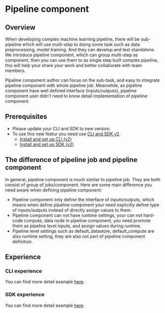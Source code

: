 # Pipeline component
## Overview
When developing complex machine learning  pipeline, there will be sub-pipeline which will use multi-step to doing some task such as data preprocessing, model training. And they can develop and test standalone. We introduce pipeline component, which can group multi-step as component, then you can use them to as single step built complex pipeline, this will help your share your work and better collaborate with team members.

Pipeline component author can focus on the sub-task, and easy to integrate pipeline component with whole pipeline job. Meanwhile, as pipeline component have well defined interface (inputs/outputs), pipeline component user didn't need to know detail implementation of pipeline component.

## Prerequisites
- Please update your CLI and SDK to new version.
- To use this new featur you need use [CLI and SDK v2](https://learn.microsoft.com/en-us/azure/machine-learning/concept-v2).
    - [Install and set up CLI (v2)](https://learn.microsoft.com/en-us/azure/machine-learning/how-to-configure-cli)
    - [Install and set up SDK (v2)](https://aka.ms/sdk-v2-install)

## The difference of pipeline job and pipeline component
In general, pipeline component is much similar to pipeline job. They are both consist of group of jobs/component. Here are some main difference you need aware when defining pipeline component:
- Pipeline component only define the interface of inputs/outputs, which means when define pipeline component your need explicitly define type of inputs/outputs instead of directly assign values to them.
- Pipeline component can not have runtime settings, your can not hard-code compute, data node in pipeline component, you need promote them as pipeline level inputs, and assign values during runtime.
- Pipeline level settings such as default_datastore, default_compute are also runtime setting, they are also not part of pipeline component definition.

## Experience

### CLI experience
You can find more detail example [here](../../../../../cli/jobs/pipelines-with-components/pipeline_with_pipeline_component/).

### SDK experience
You can find more detail example [here](../1j_pipeline_with_pipeline_component/).